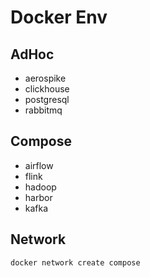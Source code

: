 # Docker Env

## AdHoc

- aerospike
- clickhouse
- postgresql
- rabbitmq

## Compose

- airflow
- flink
- hadoop
- harbor
- kafka

## Network

```shell
docker network create compose
```

